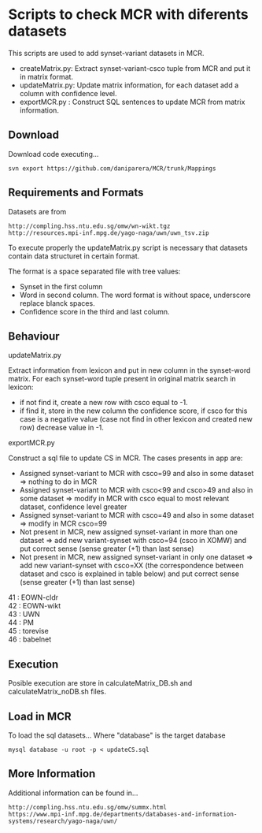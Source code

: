 Scripts to check MCR with diferents datasets
=======

This scripts are used to add synset-variant datasets in MCR.

* createMatrix.py: Extract synset-variant-csco tuple from MCR and put it in matrix format.
* updateMatrix.py: Update matrix information, for each dataset add a column with confidence level.
* exportMCR.py   : Construct SQL sentences to update MCR from matrix information.

Download
-------

Download code executing...
```
svn export https://github.com/daniparera/MCR/trunk/Mappings
```

Requirements and Formats
-------

Datasets are from
```
http://compling.hss.ntu.edu.sg/omw/wn-wikt.tgz
http://resources.mpi-inf.mpg.de/yago-naga/uwn/uwn_tsv.zip

```

To execute properly the updateMatrix.py script is necessary that datasets contain data structuret in certain format.

The format is a space separated file with tree values: 
* Synset in the first column
* Word in second column. The word format is without space, underscore replace blanck spaces.
* Confidence score in the third and last column. 

Behaviour
-------

updateMatrix.py <br />

Extract information from lexicon and put in new column in the synset-word matrix. For each synset-word tuple present in original matrix search in lexicon: 

* if not find it, create a new row with csco equal to -1. 
* if find it, store in the new column the confidence score, if csco for this case is a negative value (case not find in other lexicon and created new row) decrease value in -1. 

exportMCR.py <br />

Construct a sql file to update CS in MCR. The cases presents in app are:

* Assigned synset-variant to MCR with csco=99 and also in some dataset => nothing to do in MCR
* Assigned synset-variant to MCR with csco<99 and csco>49 and also in some dataset => modify in MCR with csco equal to most relevant dataset, confidence level greater
* Assigned synset-variant to MCR with csco=49 and also in some dataset => modify in MCR csco=99
* Not present in MCR, new assigned synset-variant in more than one dataset => add new variant-synset with csco=94 (csco in XOMW) and put correct sense (sense greater (+1) than last sense)
* Not present in MCR, new assigned synset-variant in only one dataset => add new variant-synset with csco=XX (the correspondence between dataset and csco is explained in table below) and put correct sense (sense greater (+1) than last sense)

41 : EOWN-cldr<br />
42 : EOWN-wikt<br />
43 : UWN<br />
44 : PM<br />
45 : torevise<br />
46 : babelnet


Execution
-------

Posible execution are store in calculateMatrix_DB.sh and calculateMatrix_noDB.sh files.

Load in MCR
-------

To load the sql datasets... Where "database" is the target database
```
mysql database -u root -p < updateCS.sql
```

More Information
-------

Additional information can be found in...

```
http://compling.hss.ntu.edu.sg/omw/summx.html
https://www.mpi-inf.mpg.de/departments/databases-and-information-systems/research/yago-naga/uwn/
```
